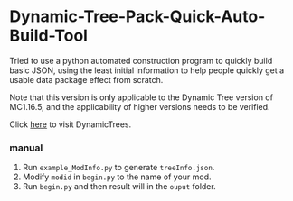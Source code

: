 # Dynamic-Tree-Pack-Quick-Auto-Build-Tool
 Tried to use a python automated construction program to quickly build basic JSON, using the least initial information to help people quickly get a usable data package effect from scratch. 

Note that this version is only applicable to the Dynamic Tree version of MC1.16.5, and the applicability of higher versions needs to be verified.

Click [here](https://github.com/DynamicTreesTeam/DynamicTrees) to visit DynamicTrees.

### manual

1. Run `example_ModInfo.py` to generate `treeInfo.json`.
2. Modify `modid` in `begin.py` to the name of your mod.
3. Run `begin.py` and then result will in the `ouput` folder.